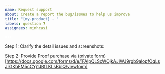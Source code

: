 ```yaml
---
name: Request support
about: Create a report the bug/issues to help us improve
title: "[my-product] - "
labels: question ❓
assignees: minhcasi

---
```


Step 1: Clarify the detail issues and screenshots:



Step 2: Provide Proof purchase via (private form)[https://docs.google.com/forms/d/e/1FAIpQLScWOjkAJIWJ9rgb9alopfOqLsJrGKbFM5cCYj1JBfLKLsBblQ/viewform]
